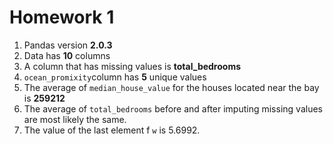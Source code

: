 # Homework 1
1. Pandas version **2.0.3**
2. Data has **10** columns
3. A column that has missing values is **total_bedrooms**
4. `ocean_promixity`column has **5** unique values
5. The average of `median_house_value` for the houses located near the bay is **259212**
6. The average of `total_bedrooms` before and after imputing missing values are most likely the same.
7. The value of the last element f `w` is 5.6992.